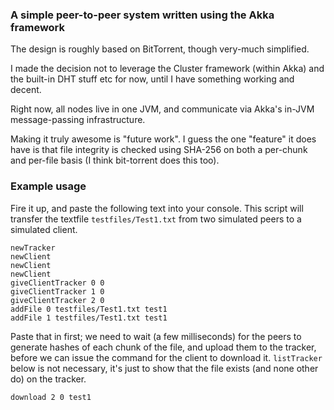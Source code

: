 ### A simple peer-to-peer system written using the Akka framework

The design is roughly based on BitTorrent, though very-much simplified.

I made the decision not to leverage the Cluster framework (within Akka) and the
built-in DHT stuff etc for now, until I have something working and decent.

Right now, all nodes live in one JVM, and communicate via Akka's in-JVM message-passing
infrastructure.

Making it truly awesome is "future work". I guess the one "feature" it does have is
that file integrity is checked using SHA-256 on both a per-chunk and per-file basis
(I think bit-torrent does this too).

### Example usage

Fire it up, and paste the following text into your console.
This script will transfer the textfile `testfiles/Test1.txt`
from two simulated peers to a simulated client.

    newTracker
    newClient
    newClient
    newClient
    giveClientTracker 0 0
    giveClientTracker 1 0
    giveClientTracker 2 0
    addFile 0 testfiles/Test1.txt test1
    addFile 1 testfiles/Test1.txt test1
    
Paste that in first; we need to wait (a few milliseconds) for the peers to generate hashes
of each chunk of the file, and upload them to the tracker, before we can issue the command
for the client to download it. `listTracker` below is not necessary, it's just to show that
the file exists (and none other do) on the tracker.
    
    download 2 0 test1

